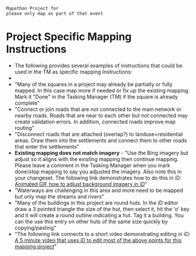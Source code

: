 
    Mapathon Project for
    please only map as part of that event

Project Specific Mapping Instructions
=========================
* The following provides several examples of instructions that could be used in the TM as specific mapping Instructions:
* 
* "Many of the squares in a project may already be partially or fully mapped. In this case map more if needed or fix up the existing mapping. Mark it "Done" in the Tasking Manager (TM) if the square is already complete"
* "Connect or join roads that are not connected to the main network or nearby roads. Roads that are near to each other but not connected may create validation errors. In addition, connected roads improve map routing"
* "Disconnect roads that are attached (overlap?) to landuse=residential areas. Draw them into the settlements and connect them to other roads that enter the settlements"
* **Existing mapping does not match imagery** - "Use the Bing imagery but adjust so it aligns with the existing mapping then continue mapping. Please leave a comment in the Tasking Manager when you mark done/stop mapping to say you adjusted the imagery. Also note this in your changeset. The following link demonstrates how to do this in iD: [Animated GIF how to adjust background imagery in iD](https://goo.gl/photos/77w8e1HjcEXPJEoL9)"
* "Waterways are challenging in this area and more need to be mapped but only map the streams and rivers"
* "Many of the buildings in this project are round huts. In the iD editor draw a 3 pointed triangle the size of the hut, then select it, hit the 'o' key and it will create a round outline indicating a hut. Tag it a building. You can the use this entry on other huts of the same size quickly by copying/pasting"
* "The following link connects to a short video demonstrating editing in iD: [A 5 minute video that uses iD to edit most of the above points for this mapping project](https://youtu.be/MFcHCvuxxvw)"